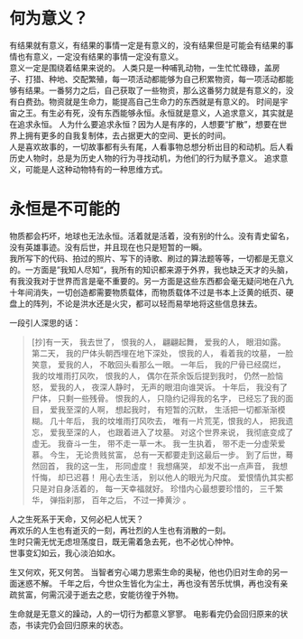 # 何为意义？
有结果就有意义，有结果的事情一定是有意义的，没有结果但是可能会有结果的事情也有意义，一定没有结果的事情一定没有意义。  
意义一定是围绕着结果来说的。
人类只是一种哺乳动物，一生忙忙碌碌，盖房子、打猎、种地、交配繁殖，每一项活动都能够为自己积累物资，每一项活动都能够有结果。一番努力之后，自己获取了一些物资，那么这番努力就是有意义的，没有白费劲。物资就是生命力，能提高自己生命力的东西就是有意义的。
时间是宇宙之王。有生必有死，没有东西能够永恒。永恒就是意义，人追求意义，其实就是在追求永恒。
人为什么要追求永恒？因为人是有序的，人想要“扩散”，想要在世界上拥有更多的自我复制体，去占据更大的空间、更长的时间。  
人是喜欢故事的，一切故事都有头有尾，人看事物总想分析出目的和动机。后人看历史人物时，总是为历史人物的行为寻找动机，为他们的行为赋予意义。 
追求意义，可能是人这种动物特有的一种思维方式。

# 永恒是不可能的
物质都会朽坏，地球也无法永恒。活着就是活着，没有别的什么。没有青史留名，没有英雄事迹。没有后世，并且现在也只是短暂的一瞬。  
我所写下的代码、拍过的照片、写下的诗歌、刷过的算法题等等，一切都是无意义的。一方面是”我知人尽知“，我所有的知识都来源于外界，我也缺乏天才的头脑，有我没我对于世界而言是毫不重要的。另一方面是这些东西都会毫无疑问地在八九十年间消失，一切创造都需要物质载体，而物质载体不过是书本上泛黄的纸页、硬盘上的阵列，不论是洪水还是火灾，都可以轻而易举地将这些信息抹去。  


一段引人深思的话：
>[抄]有一天， 我去世了， 恨我的人， 翩翩起舞， 爱我的人， 眼泪如露。 第二天， 我的尸体头朝西埋在地下深处， 恨我的人， 看着我的坟墓， 一脸笑意， 爱我的人， 不敢回头看那么一眼。 一年后， 我的尸骨已经腐烂， 我的坟堆雨打风吹， 恨我的人， 偶尔在茶余饭后提到我时， 仍然一脸恼怒， 爱我的人， 夜深人静时， 无声的眼泪向谁哭诉。 十年后， 我没有了尸体， 只剩一些残骨。 恨我的人， 只隐约记得我的名字， 已经忘了我的面目， 爱我至深的人啊， 想起我时， 有短暂的沉默， 生活把一切都渐渐模糊。 几十年后， 我的坟堆雨打风吹去， 唯有一片荒芜，恨我的人， 把我遗忘， 爱我至深的人， 也跟着进入了坟墓。 对这个世界来说， 我彻底变成了虚无。 我奋斗一生， 带不走一草一木。 我一生执着， 带不走一分虚荣爱慕。 今生， 无论贵贱贫富， 总有一天都要走到这最后一步。 到了后世，蓦然回首， 我的这一生， 形同虚度！ 我想痛哭， 却发不出一点声音， 我想忏悔， 却已迟暮！ 用心去生活， 别以他人的眼光为尺度。 爱恨情仇其实都只是对自身活着的， 每一天幸福就好。 珍惜内心最想要珍惜的， 三千繁华， 弹指刹那， 百年之后， 不过一捧黄沙 。



人之生死系于天命，又何必杞人忧天？  
再欢乐的人生也有逝灭的一刻，再壮烈的人生也有消散的一刻。  
生时只需无忧无虑坦荡度日，既无需着急去死，也不必忧心忡忡。  
世事变幻如云，我心淡泊如水。  

生又何欢，死又何苦。
当智者穷心竭力思索生命的奥秘，他也仍旧对生命的另一面迷惑不解。
千年之后，今世众生皆化为尘土，再也没有苦乐忧惧，再也没有亲疏贫富，何需沉浸于逝去之悲，安能彷徨于外物。


生命就是无意义的躁动，人的一切行为都意义寥寥。
电影看完仍会回归原来的状态，书读完仍会回归原来的状态。
